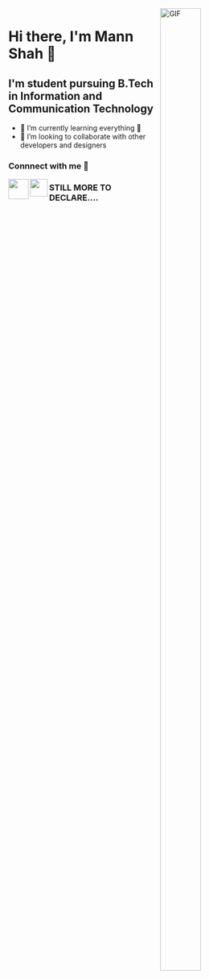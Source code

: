 <img align="right" width=40% height=70% alt="GIF" src="https://media.tenor.com/images/b7939d73d32cb3ce5e48a80dd35dc599/tenor.gif"/>

# Hi there, I'm Mann Shah 👋 
## I'm student pursuing B.Tech in Information and Communication Technology 

- 🌱 I’m currently learning everything 🤣
- 👯 I’m looking to collaborate with other developers and designers

### Connnect with me 📝

[<img align="left" width="40px" src="https://c.tenor.com/x0C6aBxEdOEAAAAj/instagram-sign-on-instagram.gif" />](https://www.instagram.com/__mann_13_/)
[<img align="left" width="35px" src="https://media.tenor.com/images/17934898a37921bf04e99f7e52af6f9a/tenor.gif" />](mailto:mannjshah01@gmail.com)
<!--
**Mann-tech13/Mann-tech13** is a ✨ _special_ ✨ repository because its `README.md` (this file) appears on your GitHub profile.

Here are some ideas to get you started:

- 🔭 I’m currently working on ...
- 🌱 I’m currently learning ...
- 👯 I’m looking to collaborate on ...
- 🤔 I’m looking for help with ...
- 💬 Ask me about ...
- 📫 How to reach me: ...
- 😄 Pronouns: ...
- ⚡ Fun fact: ...
-->
### STILL MORE TO DECLARE....



